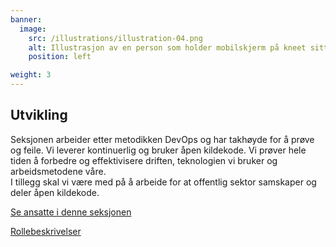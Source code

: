 ```yaml
---
banner:
  image:
    src: /illustrations/illustration-04.png
    alt: Illustrasjon av en person som holder mobilskjerm på kneet sitt
    position: left

weight: 3
---
```


## Utvikling

Seksjonen arbeider etter metodikken DevOps og har takhøyde for å prøve og feile. Vi leverer kontinuerlig og bruker åpen kildekode. Vi prøver hele tiden å forbedre og effektivisere driften, teknologien vi bruker og arbeidsmetodene våre.  
I tillegg skal vi være med på å arbeide for at offentlig sektor samskaper og deler åpen kildekode.

[Se ansatte i denne seksjonen](https://digdir.sharepoint.com/SitePages/Brukeropple.aspx#utvikling)

[Rollebeskrivelser](https://digdir.sharepoint.com/:f:/r/sites/DigdirDGT/Delte%20dokumenter/Rollebeskrivelser,%20nye,%20Arbeidsomr%C3%A5de/Arbeidsdokumenter%20og%20utg%C3%A5tte%20rollebeskrivelser/Utvikling/Nye%20roller?csf=1&web=1&e=BiZIgE)
